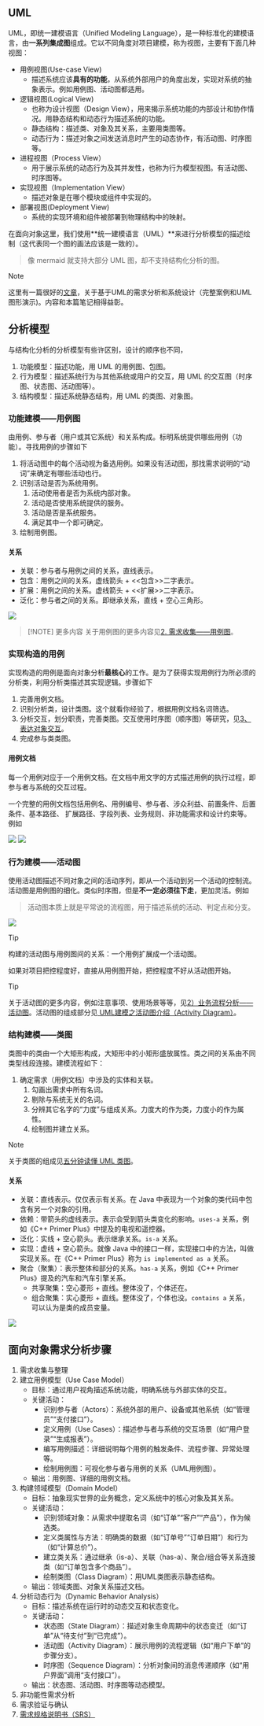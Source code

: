 
## UML

UML，即统一建模语言（Unified Modeling Language），是一种标准化的建模语言，由**一系列集成图**组成。它以不同角度对项目建模，称为视图，主要有下面几种视图：

- 用例视图(Use-case View)
	- 描述系统应该**具有的功能**，从系统外部用户的角度出发，实现对系统的抽象表示。例如用例图、活动图都适用。
- 逻辑视图(Logical View)
	- 也称为设计视图（Design View），用来揭示系统功能的内部设计和协作情况。用静态结构和动态行为描述系统的功能。
	- 静态结构：描述类、对象及其关系，主要用类图等。
	- 动态行为：描述对象之间发送消息时产生的动态协作，有活动图、时序图等。
- 进程视图（Process View）
	- 用于展示系统的动态行为及其并发性，也称为行为模型视图。有活动图、时序图等。
- 实现视图（Implementation View）
	- 描述对象是在哪个模块或组件中实现的。
- 部署视图(Deployment View)
	- 系统的实现环境和组件被部署到物理结构中的映射。


在面向对象这里，我们使用**统一建模语言（UML）**来进行分析模型的描述绘制（这代表同一个图的画法应该是一致的）。

> 像 mermaid 就支持大部分 UML 图，却不支持结构化分析的图。

> [!NOTE]
> 这里有一篇很好的[文章](基于UML的需求分析和系统设计（完整案例和UML图形演示）.md)，关于基于UML的需求分析和系统设计（完整案例和UML图形演示)。内容和本篇笔记相得益彰。

## 分析模型

与结构化分析的分析模型有些许区别，设计的顺序也不同，

1. 功能模型：描述功能，用 UML 的用例图、包图。
2. 行为模型：描述系统行为与其他系统或用户的交互，用 UML 的交互图（时序图、状态图、活动图等）。
3. 结构模型：描述系统静态结构，用 UML 的类图、对象图。

### 功能建模——用例图

由用例、参与者（用户或其它系统）和关系构成。标明系统提供哪些用例（功能）。寻找用例的步骤如下

1. 将活动图中的每个活动视为备选用例。如果没有活动图，那找需求说明的“动词”来确定有哪些活动也行。
2. 识别活动是否为系统用例。
	1. 活动使用者是否为系统内部对象。
	2. 活动是否使用系统提供的服务。
	3. 活动是否是系统服务。
	4. 满足其中一个即可确定。
3. 绘制用例图。

#### 关系

- 关联：参与者与用例之间的关系，直线表示。
- 包含：用例之间的关系，虚线箭头 + <<包含>>二字表示。
- 扩展：用例之间的关系。虚线箭头 + <<扩展>>二字表示。
- 泛化：参与者之间的关系。即继承关系，直线 + 空心三角形。

![](./attachments/image-19.png)


> [!NOTE] 更多内容
> 关于用例图的更多内容见[2. 需求收集——用例图](基于UML的需求分析和系统设计（完整案例和UML图形演示）.md#2.%20需求收集——用例图)。

### 实现构造的用例

实现构造的用例是面向对象分析**最核心**的工作。是为了获得实现用例行为所必须的分析类，利用分析类描述其实现逻辑。步骤如下

1. 完善用例文档。
2. 识别分析类，设计类图。这个就看你经验了，根据用例文档名词筛选。
3. 分析交互，划分职责，完善类图。交互使用时序图（顺序图）等研究，见[3、表达对象交互](基于UML的需求分析和系统设计（完整案例和UML图形演示）.md#3、表达对象交互)。
4. 完成参与类类图。

#### 用例文档

每一个用例对应于一个用例文档。在文档中用文字的方式描述用例的执行过程，即参与者与系统的交互过程。

一个完整的用例文档包括用例名、用例编号、参与者、涉众利益、前置条件、后置条件、基本路径、 扩展路径、字段列表、业务规则、非功能需求和设计约束等。例如

![](./attachments/image-20.png)
![](./attachments/image-21.png)

### 行为建模——活动图

使用活动图描述不同对象之间的活动序列，即从一个活动到另一个活动的控制流。活动图是用例图的细化。类似时序图，但是**不一定必须往下走**，更加灵活。例如

> 活动图本质上就是平常说的流程图，用于描述系统的活动、判定点和分支。

![](./attachments/image-18.png)

> [!TIP]
>  构建的活动图与用例图间的关系：一个用例扩展成一个活动图。
>  
>  如果对项目把控程度好，直接从用例图开始，把控程度不好从活动图开始。

> [!TIP]
> 关于活动图的更多内容，例如注意事项、使用场景等等，见[2）业务流程分析——活动图](基于UML的需求分析和系统设计（完整案例和UML图形演示）.md#2）业务流程分析——活动图)。活动图的组成部分见[ UML建模之活动图介绍（Activity Diagram）](https://www.cnblogs.com/ywqu/archive/2009/12/14/1624082.html "发布于 2009-12-14 21:07")。

### 结构建模——类图

类图中的类由一个大矩形构成，大矩形中的小矩形盛放属性。类之间的关系由不同类型线段连接。建模流程如下：

1. 确定需求（用例文档）中涉及的实体和关联。
	1. 勾画出需求中所有名词。
	2. 剔除与系统无关的名词。
	3. 分辨其它名字的“力度”与组成关系。力度大的作为类，力度小的作为属性。
	4. 绘制图并建立关系。

> [!NOTE]
> 关于类图的组成见[五分钟读懂 UML 类图](https://www.cnblogs.com/shindo/p/5579191.html)。

#### 关系

- 关联：直线表示。仅仅表示有关系。在 Java 中表现为一个对象的类代码中包含有另一个对象的引用。
- 依赖：带箭头的虚线表示。表示会受到箭头类变化的影响。`uses-a` 关系，例如《C++ Primer Plus》中提及的电视和遥控器。
- 泛化：实线 + 空心箭头。表示继承关系。`is-a` 关系。
- 实现：虚线 + 空心箭头。就像 Java 中的接口一样，实现接口中的方法，叫做实现关系。在《C++ Primer Plus》称为 `is implemented as a` 关系。
- 聚合（聚集）：表示整体和部分的关系。`has-a` 关系，例如《C++ Primer Plus》提及的汽车和汽车引擎关系。
	- 共享聚集：空心菱形 + 直线。整体没了，个体还在。
	- 组合聚集：实心菱形 + 直线。整体没了，个体也没。`contains a` 关系，可以认为是类的成员变量。

![](./attachments/image-22.png)

## 面向对象需求分析步骤

1. 需求收集与整理
2. 建立用例模型（Use Case Model）
	- 目标：通过用户视角描述系统功能，明确系统与外部实体的交互。
	- 关键活动：
	    - 识别参与者（Actors）：系统外部的用户、设备或其他系统（如“管理员”“支付接口”）。
	    - 定义用例（Use Cases）：描述参与者与系统的交互场景（如“用户登录”“生成报表”）。
	    - 编写用例描述：详细说明每个用例的触发条件、流程步骤、异常处理等。
	    - 绘制用例图：可视化参与者与用例的关系（UML用例图）。
	- 输出：用例图、详细的用例文档。
3. 构建领域模型（Domain Model）
	- 目标：抽象现实世界的业务概念，定义系统中的核心对象及其关系。
	- 关键活动：
	    - 识别领域对象：从需求中提取名词（如“订单”“客户”“产品”），作为候选类。
	    - 定义类属性与方法：明确类的数据（如“订单号”“订单日期”）和行为（如“计算总价”）。
	    - 建立类关系：通过继承（is-a）、关联（has-a）、聚合/组合等关系连接类（如“订单包含多个商品”）。
	    - 绘制类图（Class Diagram）：用UML类图表示静态结构。
	- 输出：领域类图、对象关系描述文档。
4. 分析动态行为（Dynamic Behavior Analysis）
	- 目标：描述系统在运行时的动态交互和状态变化。
	- 关键活动：
	    - 状态图（State Diagram）：描述对象生命周期中的状态变迁（如“订单”从“待支付”到“已完成”）。
	    - 活动图（Activity Diagram）：展示用例的流程逻辑（如“用户下单”的步骤分支）。
	    - 时序图（Sequence Diagram）：分析对象间的消息传递顺序（如“用户界面”调用“支付接口”）。
	- 输出：状态图、活动图、时序图等动态模型。
5. 非功能性需求分析
6. 需求验证与确认
7. [需求规格说明书（SRS）](01-需求分析.md#需求规格说明书（SRS）)